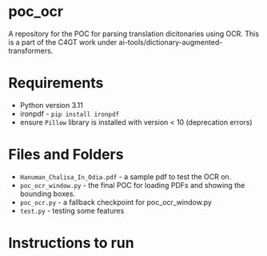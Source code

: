 # poc_ocr
A repository for the POC for parsing translation dicitonaries using OCR. This is a part of the C4GT work under ai-tools/dictionary-augmented-transformers.

# Requirements
- Python version 3.11
- ironpdf - `pip install ironpdf`
- ensure `Pillow` library is installed with version < 10 (deprecation errors)

# Files and Folders
- `Hanuman_Chalisa_In_Odia.pdf` - a sample pdf to test the OCR on.
- `poc_ocr_window.py` - the final POC for loading PDFs and showing the bounding boxes.
- `poc_ocr.py` - a fallback checkpoint for poc_ocr_window.py
- `test.py` - testing some features

# Instructions to run